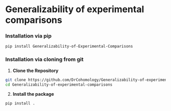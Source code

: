 # Generalizability of experimental comparisons

### Installation via pip
```bash
pip install Generalizability-of-Experimental-Comparisons
```
### Installation via cloning from git
1. **Clone the Repository**
```bash
git clone https://github.com/DrCohomology/Generalizability-of-experimental-comparisons.git
cd Generalizability-of-experimental-comparisons
```
2. **Install the package**
```bash
pip install .
```